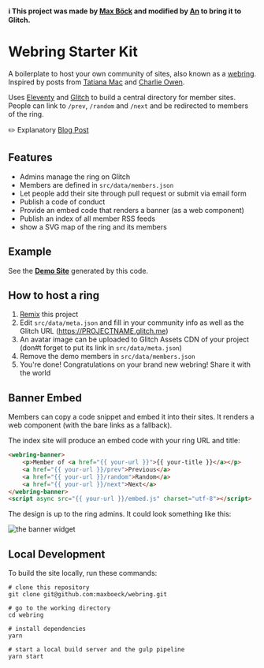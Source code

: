 
<b>ℹ️ This project was made by [Max Böck](https://github.com/maxboeck/webring) and modified by [An](https://twitter.com/AnTheMaker) to bring it to Glitch.</b>


# Webring Starter Kit

A boilerplate to host your own community of sites, also known as a [webring](https://en.wikipedia.org/wiki/Webring).  
Inspired by posts from [Tatiana Mac](https://twitter.com/TatianaTMac/status/1114388079630929926) and [Charlie Owen](https://www.sonniesedge.net/posts/webrings).

Uses [Eleventy](https://www.11ty.io) and [Glitch](https://glitch.com/) to build a central directory for member sites. People can link to `/prev`, `/random` and `/next` and be redirected to members of the ring.

✏️ Explanatory [Blog Post](https://mxb.dev/blog/webring-kit/)


## Features

* Admins manage the ring on Glitch
* Members are defined in `src/data/members.json`
* Let people add their site through pull request or submit via email form
* Publish a code of conduct
* Provide an embed code that renders a banner (as a web component)
* Publish an index of all member RSS feeds
* show a SVG map of the ring and its members

## Example

See the __[Demo Site](https://glitch-fun.glitch.me/)__ generated by this code.

## How to host a ring

1. [Remix](https://glitch.com/edit/#!/remix/webring) this project
2. Edit `src/data/meta.json` and fill in your community info as well as the Glitch URL (https://PROJECTNAME.glitch.me)
3. An avatar image can be uploaded to Glitch Assets CDN of your project (don#t forget to put its link in `src/data/meta.json`)
4. Remove the demo members in `src/data/members.json`
5. You're done! Congratulations on your brand new webring! Share it with the world


## Banner Embed

Members can copy a code snippet and embed it into their sites.
It renders a web component (with the bare links as a fallback).

The index site will produce an embed code with your ring URL and title:

```html
<webring-banner>
    <p>Member of <a href="{{ your-url }}">{{ your-title }}</a></p>
    <a href="{{ your-url }}/prev">Previous</a>
    <a href="{{ your-url }}/random">Random</a>
    <a href="{{ your-url }}/next">Next</a>
</webring-banner>
<script async src="{{ your-url }}/embed.js" charset="utf-8"></script>
```

The design is up to the ring admins. It could look something like this:

![the banner widget](https://mxb.dev/assets/media/webrings/banner.png)

## Local Development

To build the site locally, run these commands:

```shell
# clone this repository
git clone git@github.com:maxboeck/webring.git

# go to the working directory
cd webring

# install dependencies
yarn

# start a local build server and the gulp pipeline
yarn start
```
